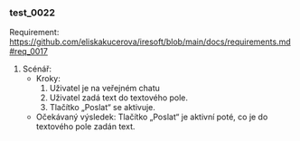 ### test_0022

Requirement: https://github.com/eliskakucerova/iresoft/blob/main/docs/requirements.md#req_0017

1. Scénář:
   - Kroky:
      1. Uživatel je na veřejném chatu
      2. Uživatel zadá text do textového pole.
      3. Tlačítko „Poslat“ se aktivuje.
   - Očekávaný výsledek: Tlačítko „Poslat“ je aktivní poté, co je do textového pole zadán text.